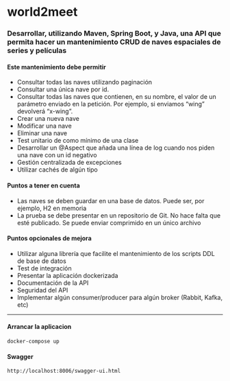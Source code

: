 # world2meet

### Desarrollar, utilizando Maven, Spring Boot, y Java, una API que permita hacer un mantenimiento CRUD de naves espaciales de series y películas

#### Este mantenimiento debe permitir

- Consultar todas las naves utilizando paginación
- Consultar una única nave por id.
- Consultar todas las naves que contienen, en su nombre, el valor de un parámetro enviado en la petición. Por ejemplo, si enviamos “wing” devolverá “x-wing”.
- Crear una nueva nave
- Modificar una nave
- Eliminar una nave
- Test unitario de como mínimo de una clase
- Desarrollar un @Aspect que añada una línea de log cuando nos piden una nave con un id negativo
- Gestión centralizada de excepciones
- Utilizar cachés de algún tipo

#### Puntos a tener en cuenta

- Las naves se deben guardar en una base de datos. Puede ser, por ejemplo, H2 en memoria
- La prueba se debe presentar en un repositorio de Git. No hace falta que esté publicado. Se puede enviar comprimido en un único archivo

#### Puntos opcionales de mejora

- Utilizar alguna librería que facilite el mantenimiento de los scripts DDL de base de datos
- Test de integración
- Presentar la aplicación dockerizada
- Documentación de la API
- Seguridad del API
- Implementar algún consumer/producer para algún broker (Rabbit, Kafka, etc)

---

#### Arrancar la aplicacion

``` es
docker-compose up
```

#### Swagger

``` es
http://localhost:8006/swagger-ui.html
```
